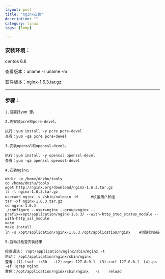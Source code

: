 ```yaml
---
layout: post
title: "nginx安装"
description: ""
category: linux
tags: [lnmp]

---
```


### 安装环境：

centos 6.8 

查看版本：uname -r     uname -m

软件版本：nginx-1.6.3.tar.gz

---

### 步骤：

    1.设置好yum 源。

    2.先安装pcre和pcre-devel。

```
执行：yum install -y pcre pcre-devel
查看：yum -qa pcre pcre-devel

```
    3.安装openssl和openssl-devel。

```
执行：yum install -y openssl openssl-devel
查看：yum -qa openssl openssl-devel
```

    4.安装nginx。

```
mkdir -p /home/dnzhu/tools
cd /home/dnzhu/tools
wget http://nginx.org/download/nginx-1.6.3.tar.gz
ls -l nginx-1.6.3.tar.gz
useradd nginx -s /sbin/nologin -M      #设置用户和组
tar -xf nginx-1.6.3.tar.gz
cd nginx-1.6.3
./configure --user=nginx --group=nginx --prefix=/opt/application/nginx-1.6.3/ --with-http_stud_status_module --with-http_ssl_module
make
make install
ln -s /opt/application/nginx-1.6.3 /opt/application/nginx    #创建软链接

```

    5.启动并检查安装结果

    检查语法： /opt/application/nginx/sbin/nginx -t
    启动： /opt/application/nginx/sbin/nginx
    查看：(1).lsof -i:80   .(2).wget 127.0.0.1  (3).curl 127.0.0.1  (4).ps -ef |grep nginx
    重启：/opt/application/nginx/sbin/nginx   -s    reload 





